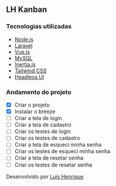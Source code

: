## LH Kanban

### Tecnologias utilizadas

- [Node.js](https://nodejs.org/en/)
- [Laravel](https://laravel.com/)
- [Vue.js](https://vuejs.org/)
- [MySQL](https://www.mysql.com/)
- [Inertia.js](https://inertiajs.com/)
- [Tailwind CSS](https://tailwindcss.com/)
- [Headless UI](https://headlessui.dev/)

### Andamento do projeto

- [x] Criar o projeto
- [x] Instalar o breeze
- [ ] Criar a tela de login
- [ ] Criar a tela de cadastro
- [ ] Criar os testes de login
- [ ] Criar os testes de cadastro
- [ ] Criar a tela de esqueci minha senha
- [ ] Criar os testes de esqueci minha senha
- [ ] Criar a tela de resetar senha
- [ ] Criar os testes de resetar senha

Desenvolvido por [Luis Henrique](https://www.linkedin.com/in/luis-henrique-da-silva-melo-junior-416579155/)
